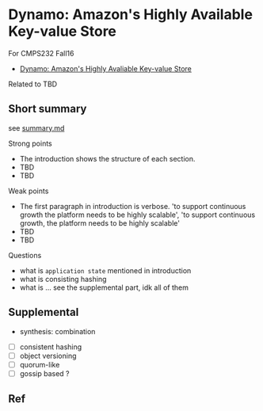 # Dynamo: Amazon's Highly Available Key-value Store

For CMPS232 Fall16

- [Dynamo: Amazon's Highly Avaliable Key-value Store](http://www.allthingsdistributed.com/files/amazon-dynamo-sosp2007.pdf)

Related to TBD

## Short summary

see [summary.md](summary.md)

Strong points

- The introduction shows the structure of each section. 
- TBD
- TBD

Weak points

- The first paragraph in introduction is verbose. 'to support continuous growth the platform needs to be highly scalable', 'to support continuous growth, the platform needs to be highly scalable'
- TBD
- TBD

Questions

- what is `application state` mentioned in introduction
- what is consisting hashing
- what is ... see the supplemental part, idk all of them


## Supplemental

- synthesis: combination
- [ ] consistent hashing
- [ ] object versioning
- [ ] quorum-like
- [ ] gossip based ?

## Ref
